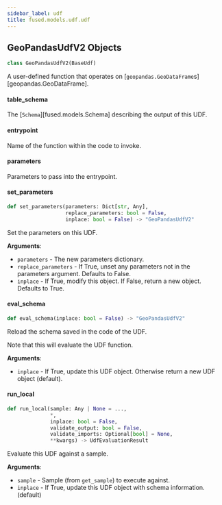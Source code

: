 ```yaml
---
sidebar_label: udf
title: fused.models.udf.udf
---
```


## GeoPandasUdfV2 Objects

```python
class GeoPandasUdfV2(BaseUdf)
```

A user-defined function that operates on [`geopandas.GeoDataFrame`s][geopandas.GeoDataFrame].

#### table\_schema

The [`Schema`][fused.models.Schema] describing the output of this UDF.

#### entrypoint

Name of the function within the code to invoke.

#### parameters

Parameters to pass into the entrypoint.

#### set\_parameters

```python
def set_parameters(parameters: Dict[str, Any],
                   replace_parameters: bool = False,
                   inplace: bool = False) -> "GeoPandasUdfV2"
```

Set the parameters on this UDF.

**Arguments**:

- `parameters` - The new parameters dictionary.
- `replace_parameters` - If True, unset any parameters not in the parameters argument. Defaults to False.
- `inplace` - If True, modify this object. If False, return a new object. Defaults to True.

#### eval\_schema

```python
def eval_schema(inplace: bool = False) -> "GeoPandasUdfV2"
```

Reload the schema saved in the code of the UDF.

Note that this will evaluate the UDF function.

**Arguments**:

- `inplace` - If True, update this UDF object. Otherwise return a new UDF object (default).

#### run\_local

```python
def run_local(sample: Any | None = ...,
              *,
              inplace: bool = False,
              validate_output: bool = False,
              validate_imports: Optional[bool] = None,
              **kwargs) -> UdfEvaluationResult
```

Evaluate this UDF against a sample.

**Arguments**:

- `sample` - Sample (from `get_sample`) to execute against.
- `inplace` - If True, update this UDF object with schema information. (default)

